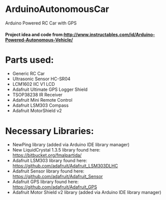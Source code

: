 # ArduinoAutonomousCar
Arduino Powered RC Car with GPS

#### Project idea and code from:http://www.instructables.com/id/Arduino-Powered-Autonomous-Vehicle/

# Parts used:
- Generic RC Car
- Ultrasonic Sensor HC-SR04
- LCM1602 IIC V1 LCD
- Adafruit Ultimate GPS Logger Shield
- TSOP38238 IR Receiver
- Adafruit Mini Remote Control
- Adafruit LSM303 Compass
- Adafruit MotorShield v2

# Necessary Libraries:
- NewPing library (added via Arduino IDE library manager)
- New LiquidCrystal 1.3.5 library found here: https://bitbucket.org/fmalpartida/
- Adafruit LSM303 library found here: https://github.com/adafruit/Adafruit_LSM303DLHC
- Adafruit Sensor library found here: https://github.com/adafruit/Adafruit_Sensor
- Adafruit GPS library found here: https://github.com/adafruit/Adafruit_GPS
- Adafruit Motor Shield v2 library (added via Arduino IDE library manager)
